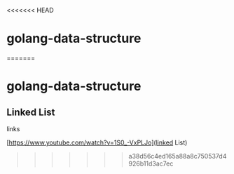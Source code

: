 <<<<<<< HEAD
# golang-data-structure
=======
# golang-data-structure

## Linked List


links

[https://www.youtube.com/watch?v=1S0_-VxPLJo](linked List)
>>>>>>> a38d56c4ed165a88a8c750537d4926b11d3ac7ec
